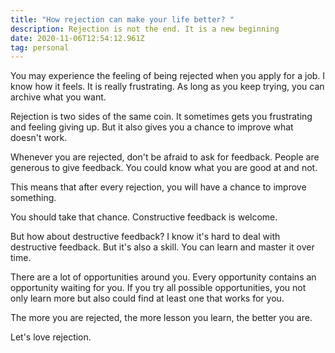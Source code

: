 ```yaml
---
title: "How rejection can make your life better? "
description: Rejection is not the end. It is a new beginning
date: 2020-11-06T12:54:12.961Z
tag: personal
---
```

You may experience the feeling of being rejected when you apply for a job. I know how it feels. It is really frustrating. As long as you keep trying, you can archive what you want.

Rejection is two sides of the same coin. It sometimes gets you frustrating and feeling giving up. But it also gives you a chance to improve what doesn't work.

Whenever you are rejected, don't be afraid to ask for feedback. People are generous to give feedback. You could know what you are good at and not.

This means that after every rejection, you will have a chance to improve something.

You should take that chance. Constructive feedback is welcome.

But how about destructive feedback? I know it's hard to deal with destructive feedback. But it's also a skill. You can learn and master it over time.

There are a lot of opportunities around you. Every opportunity contains an opportunity waiting for you. If you try all possible opportunities, you not only learn more but also could find at least one that works for you.

The more you are rejected, the more lesson you learn, the better you are.

Let's love rejection.